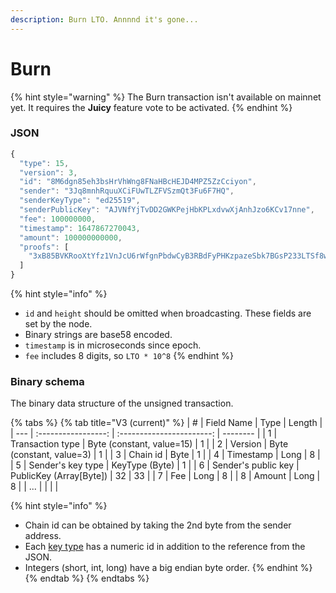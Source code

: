 ```yaml
---
description: Burn LTO. Annnnd it's gone...
---
```


# Burn

{% hint style="warning" %}
The Burn transaction isn't available on mainnet yet. It requires the **Juicy** feature vote to be activated.
{% endhint %}

### JSON

```javascript
{
  "type": 15,
  "version": 3,
  "id": "8M6dgn85eh3bsHrVhWng8FNaHBcHEJD4MPZ5ZzCciyon",
  "sender": "3Jq8mnhRquuXCiFUwTLZFVSzmQt3Fu6F7HQ",
  "senderKeyType": "ed25519",
  "senderPublicKey": "AJVNfYjTvDD2GWKPejHbKPLxdvwXjAnhJzo6KCv17nne",
  "fee": 100000000,
  "timestamp": 1647867270043,
  "amount": 100000000000,
  "proofs": [
    "3xB85BVKRooXtYfz1VnJcU6rWfgnPbdwCyB3RBdFyPHKzpazeSbk7BGsP233LTSf8wojxfhymCdHc9oBQ92DhvoS"
  ]
}
```

{% hint style="info" %}
* `id` and `height` should be omitted when broadcasting. These fields are set by the node.
* Binary strings are base58 encoded.
* `timestamp` is in microseconds since epoch.
* `fee` includes 8 digits, so `LTO * 10^8`
{% endhint %}

### Binary schema

The binary data structure of the unsigned transaction.

{% tabs %}
{% tab title="V3 (current)" %}
| #   |      Field Name     |            Type           | Length   |
| --- | :-----------------: | :-----------------------: | -------- |
| 1   |   Transaction type  | Byte (constant, value=15) | 1        |
| 2   |       Version       |  Byte (constant, value=3) | 1        |
| 3   |       Chain id      |            Byte           | 1        |
| 4   |      Timestamp      |            Long           | 8        |
| 5   |  Sender's key type  |       KeyType (Byte)      | 1        |
| 6   | Sender's public key |  PublicKey (Array\[Byte]) | 32 \| 33 |
| 7   |         Fee         |            Long           | 8        |
| 8   |        Amount       |            Long           | 8        |
| ... |                     |                           |          |



{% hint style="info" %}
* Chain id can be obtained by taking the 2nd byte from the sender address.
* Each [key type](../../accounts.md#key-types) has a numeric id in addition to the reference from the JSON.
* Integers (short, int, long) have a big endian byte order.
{% endhint %}
{% endtab %}
{% endtabs %}
